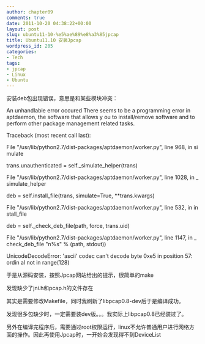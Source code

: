```yaml
---
author: chapter09
comments: true
date: 2011-10-20 04:38:22+00:00
layout: post
slug: ubuntu11-10-%e5%ae%89%e8%a3%85jpcap
title: Ubuntu11.10 安装Jpcap
wordpress_id: 205
categories:
- Tech
tags:
- jpcap
- Linux
- Ubuntu
---
```


安装deb包出现错误，意思是和某些模块冲突：

An unhandlable error occured There seems to be a programming error in aptdaemon, the software that allows y ou to install/remove software and to perform other package management related tasks.

<!-- more -->

Traceback (most recent call last):

File "/usr/lib/python2.7/dist-packages/aptdaemon/worker.py", line 968, in si mulate

trans.unauthenticated = self._simulate_helper(trans)

File "/usr/lib/python2.7/dist-packages/aptdaemon/worker.py", line 1028, in _ simulate_helper

deb = self.install_file(trans, simulate=True, **trans.kwargs)

File "/usr/lib/python2.7/dist-packages/aptdaemon/worker.py", line 532, in in stall_file

deb = self._check_deb_file(path, force, trans.uid)

File "/usr/lib/python2.7/dist-packages/aptdaemon/worker.py", line 1147, in _ check_deb_file "n%s" % (path, stdout))

UnicodeDecodeError: 'ascii' codec can't decode byte 0xe5 in position 57: ordin al not in range(128)

于是从源码安装，按照Jpcap网站给出的提示，很简单的make

发现缺少了jni.h和pcap.h的文件存在

其实是需要修改Makefile，同时我刷新了libpcap0.8-dev后于是编译成功。

发现很多包缺少时，一定需要装dev版。。。我实际上libpcap0.8已经装过了。

另外在编译完程序后，需要通过root权限运行，linux不允许普通用户进行网络方面的操作。因此再使用Jpcap时，一开始会发现得不到DeviceList







